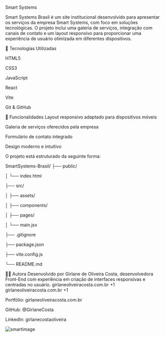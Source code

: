 Smart Systems 

Smart Systems Brasil é um site institucional desenvolvido para apresentar os serviços da empresa Smart Systems, com foco em soluções tecnológicas. O projeto inclui uma galeria de serviços, integração com canais de contato e um layout responsivo para proporcionar uma experiência de usuário otimizada em diferentes dispositivos.

🔧 Tecnologias Utilizadas

HTML5

CSS3

JavaScript

React

Vite

Git & GitHub

🚀 Funcionalidades
Layout responsivo adaptado para dispositivos móveis

Galeria de serviços oferecidos pela empresa

Formulário de contato integrado

Design moderno e intuitivo

O projeto está estruturado da seguinte forma:


SmartSystems-Brasil/
├── public/

│   └── index.html

├── src/

│   ├── assets/

│   ├── components/

│   ├── pages/

│   └── main.jsx

├── .gitignore

├── package.json

├── vite.config.js

└── README.md

👩‍💻 Autora
Desenvolvido por Girlane de Oliveira Costa, desenvolvedora Front-End com experiência em criação de interfaces responsivas e centradas no usuário.
girlaneoliveiracosta.com.br
+1
girlaneoliveiracosta.com.br
+1

Portfólio: girlaneoliveiracosta.com.br

GitHub: @GirlaneCosta

LinkedIn: girlanecostaoliveira

![smartimage](https://github.com/user-attachments/assets/167c41b1-a743-47eb-9ba8-95a2a6e7deb4)
